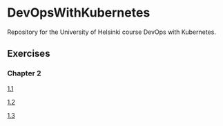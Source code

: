 # DevOpsWithKubernetes

Repository for the University of Helsinki course DevOps with Kubernetes.

## Exercises

### Chapter 2

[1.1](https://github.com/JesseHantula/DevOpsWithKubernetes/tree/1.1)

[1.2](https://github.com/JesseHantula/DevOpsWithKubernetes/tree/1.2)

[1.3](https://github.com/JesseHantula/DevOpsWithKubernetes/tree/1.3)
